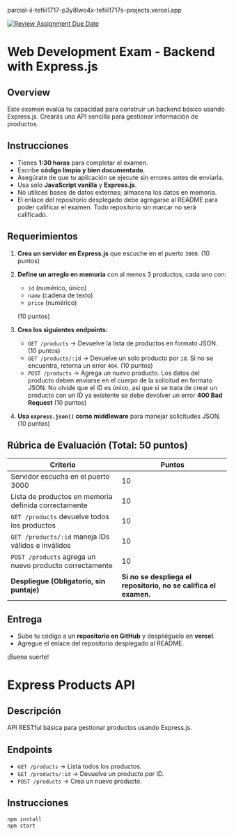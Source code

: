 parcial-ii-tefiii1717-p3y8lwo4x-tefiii1717s-projects.vercel.app











[![Review Assignment Due Date](https://classroom.github.com/assets/deadline-readme-button-22041afd0340ce965d47ae6ef1cefeee28c7c493a6346c4f15d667ab976d596c.svg)](https://classroom.github.com/a/CBIH3_Lj)




# Web Development Exam - Backend with Express.js

## Overview
Este examen evalúa tu capacidad para construir un backend básico usando Express.js. Crearás una API sencilla para gestionar información de productos.

## Instrucciones
- Tienes **1:30 horas** para completar el examen.
- Escribe **código limpio y bien documentado**.
- Asegúrate de que tu aplicación se ejecute sin errores antes de enviarla.
- Usa solo **JavaScript vanilla** y **Express.js**.
- No utilices bases de datos externas; almacena los datos en memoria.
- El enlace del repositorio desplegado debe agregarse al README para poder calificar el examen. Todo repositorio sin marcar no será calificado.

## Requerimientos

1. **Crea un servidor en Express.js** que escuche en el puerto `3000`. (10 puntos)
2. **Define un arreglo en memoria** con al menos 3 productos, cada uno con:
   - `id` (numérico, único)
   - `name` (cadena de texto)
   - `price` (numérico)
   
   (10 puntos)
3. **Crea los siguientes endpoints:**
   - `GET /products` → Devuelve la lista de productos en formato JSON. (10 puntos)
   - `GET /products/:id` → Devuelve un solo producto por `id`. Si no se encuentra, retorna un error `404`. (10 puntos)
   - `POST /products` → Agrega un nuevo producto. Los datos del producto deben enviarse en el cuerpo de la solicitud en formato JSON. No olvide que el ID es único, así que si se trata de crear un producto con un ID ya existente se debe devolver un error **400 Bad Request** (10 puntos)
4. **Usa `express.json()` como middleware** para manejar solicitudes JSON. (10 puntos)

## Rúbrica de Evaluación (Total: 50 puntos)

| Criterio                                  | Puntos |
|-------------------------------------------|--------|
| Servidor escucha en el puerto 3000       | 10     |
| Lista de productos en memoria definida correctamente | 10     |
| `GET /products` devuelve todos los productos | 10     |
| `GET /products/:id` maneja IDs válidos e inválidos | 10     |
| `POST /products` agrega un nuevo producto correctamente | 10     |
| **Despliegue (Obligatorio, sin puntaje)** | **Si no se despliega el repositorio, no se califica el examen.** |

## Entrega
- Sube tu código a un **repositorio en GitHub** y despliéguelo en **vercel**.
- Agregue el enlace del repositorio desplegado al README.

¡Buena suerte!

# Express Products API

## Descripción
API RESTful básica para gestionar productos usando Express.js.

## Endpoints

- `GET /products` → Lista todos los productos.
- `GET /products/:id` → Devuelve un producto por ID.
- `POST /products` → Crea un nuevo producto.

## Instrucciones

```bash
npm install
npm start

